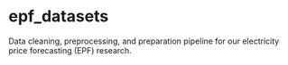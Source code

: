 # epf_datasets
Data cleaning, preprocessing, and preparation pipeline for our electricity price forecasting (EPF) research.
